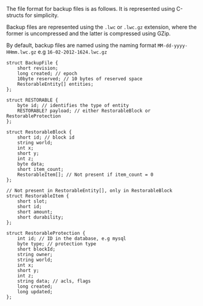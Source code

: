 The file format for backup files is as follows. It is represented using C-structs for simplicity.

Backup files are represented using the `.lwc` or `.lwc.gz` extension, where the former is uncompressed and the latter is compressed using GZip.

By default, backup files are named using the naming format `MM-dd-yyyy-HHmm.lwc.gz` e.g `16-02-2012-1624.lwc.gz`

    struct BackupFile {
        short revision;
        long created; // epoch
        10byte reserved; // 10 bytes of reserved space
        RestorableEntity[] entities;
    };

    struct RESTORABLE {
        byte id; // identifies the type of entity
        RESTORABLE? payload; // either RestorableBlock or RestorableProtection
    };

    struct RestorableBlock {
        short id; // block id
        string world;
        int x;
        short y;
        int z;
        byte data;
        short item_count;
        RestorableItem[]; // Not present if item_count = 0
    };

    // Not present in RestorableEntity[], only in RestorableBlock
    struct RestorableItem {
        short slot;
        short id;
        short amount;
        short durability;
    };

    struct RestorableProtection {
        int id; // ID in the database, e.g mysql
        byte type; // protection type
        short blockId;
        string owner;
        string world;
        int x;
        short y;
        int z;
        string data; // acls, flags
        long created;
        long updated;
    };